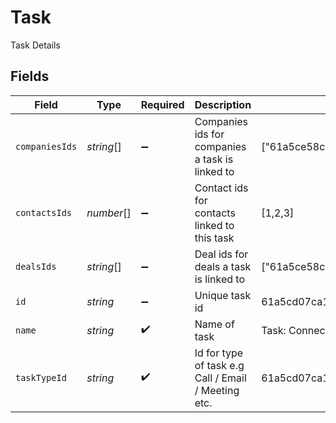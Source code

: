 # Task

Task Details


## Fields

| Field                                                                              | Type                                                                               | Required                                                                           | Description                                                                        | Example                                                                            |
| ---------------------------------------------------------------------------------- | ---------------------------------------------------------------------------------- | ---------------------------------------------------------------------------------- | ---------------------------------------------------------------------------------- | ---------------------------------------------------------------------------------- |
| `companiesIds`                                                                     | *string*[]                                                                         | :heavy_minus_sign:                                                                 | Companies ids for companies a task is linked to                                    | ["61a5ce58c5d4795761045990","61a5ce58c5d4795761045991","61a5ce58c5d4795761045992"] |
| `contactsIds`                                                                      | *number*[]                                                                         | :heavy_minus_sign:                                                                 | Contact ids for contacts linked to this task                                       | [1,2,3]                                                                            |
| `dealsIds`                                                                         | *string*[]                                                                         | :heavy_minus_sign:                                                                 | Deal ids for deals a task is linked to                                             | ["61a5ce58c5d4795761045990","61a5ce58c5d4795761045991","61a5ce58c5d4795761045992"] |
| `id`                                                                               | *string*                                                                           | :heavy_minus_sign:                                                                 | Unique task id                                                                     | 61a5cd07ca1347c82306ad06                                                           |
| `name`                                                                             | *string*                                                                           | :heavy_check_mark:                                                                 | Name of task                                                                       | Task: Connect with client                                                          |
| `taskTypeId`                                                                       | *string*                                                                           | :heavy_check_mark:                                                                 | Id for type of task e.g Call / Email / Meeting etc.                                | 61a5cd07ca1347c82306ad09                                                           |